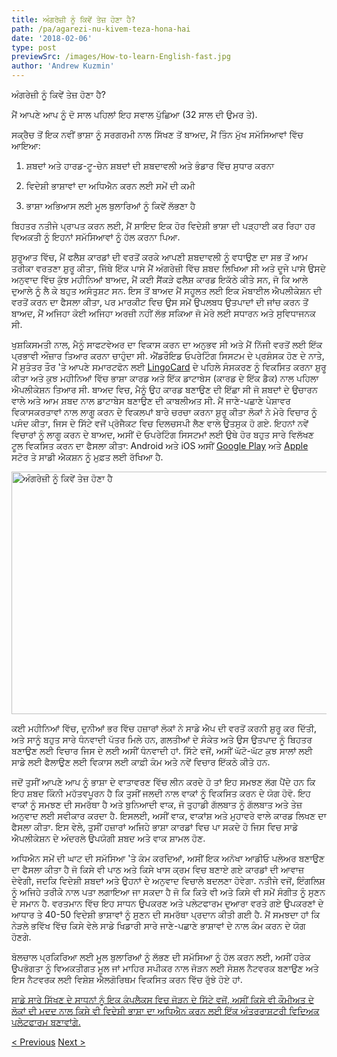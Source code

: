 ```yaml
---
title: ਅੰਗਰੇਜ਼ੀ ਨੂੰ ਕਿਵੇਂ ਤੇਜ਼ ਹੋਣਾ ਹੈ?
path: /pa/agarezi-nu-kivem-teza-hona-hai
date: '2018-02-06'
type: post
previewSrc: /images/How-to-learn-English-fast.jpg
author: 'Andrew Kuzmin'
---
```


ਅੰਗਰੇਜ਼ੀ ਨੂੰ ਕਿਵੇਂ ਤੇਜ਼ ਹੋਣਾ ਹੈ?

ਮੈਂ ਆਪਣੇ ਆਪ ਨੂੰ ਦੋ ਸਾਲ ਪਹਿਲਾਂ ਇਹ ਸਵਾਲ ਪੁੱਛਿਆ (32 ਸਾਲ ਦੀ ਉਮਰ ਤੇ).

ਸਕ੍ਰੈਚ ਤੋਂ ਇਕ ਨਵੀਂ ਭਾਸ਼ਾ ਨੂੰ ਸਰਗਰਮੀ ਨਾਲ ਸਿੱਖਣ ਤੋਂ ਬਾਅਦ, ਮੈਂ ਤਿੰਨ ਮੁੱਖ ਸਮੱਸਿਆਵਾਂ ਵਿੱਚ ਆਇਆ:

1. ਸ਼ਬਦਾਂ ਅਤੇ ਹਾਰਡ-ਟੂ-ਚੇਨ ਸ਼ਬਦਾਂ ਦੀ ਸ਼ਬਦਾਵਲੀ ਅਤੇ ਭੰਡਾਰ ਵਿੱਚ ਸੁਧਾਰ ਕਰਨਾ

2. ਵਿਦੇਸ਼ੀ ਭਾਸ਼ਾਵਾਂ ਦਾ ਅਧਿਐਨ ਕਰਨ ਲਈ ਸਮੇਂ ਦੀ ਕਮੀ

3. ਭਾਸ਼ਾ ਅਭਿਆਸ ਲਈ ਮੂਲ ਬੁਲਾਰਿਆਂ ਨੂੰ ਕਿਵੇਂ ਲੱਭਣਾ ਹੈ

ਬਿਹਤਰ ਨਤੀਜੇ ਪ੍ਰਾਪਤ ਕਰਨ ਲਈ, ਮੈਂ ਸ਼ਾਇਦ ਇਕ ਹੋਰ ਵਿਦੇਸ਼ੀ ਭਾਸ਼ਾ ਦੀ ਪੜ੍ਹਾਈ ਕਰ ਰਿਹਾ ਹਰ ਵਿਅਕਤੀ ਨੂੰ ਇਹਨਾਂ ਸਮੱਸਿਆਵਾਂ ਨੂੰ ਹੱਲ ਕਰਨਾ ਪਿਆ.

ਸ਼ੁਰੂਆਤ ਵਿੱਚ, ਮੈਂ ਫਲੈਸ਼ ਕਾਰਡਾਂ ਦੀ ਵਰਤੋਂ ਕਰਕੇ ਆਪਣੀ ਸ਼ਬਦਾਵਲੀ ਨੂੰ ਵਧਾਉਣ ਦਾ ਸਭ ਤੋਂ ਆਮ ਤਰੀਕਾ ਵਰਤਣਾ ਸ਼ੁਰੂ ਕੀਤਾ, ਜਿੱਥੇ ਇੱਕ ਪਾਸੇ ਮੈਂ ਅੰਗਰੇਜ਼ੀ ਵਿੱਚ ਸ਼ਬਦ ਲਿਖਿਆ ਸੀ ਅਤੇ ਦੂਜੇ ਪਾਸੇ ਉਸਦੇ ਅਨੁਵਾਦ ਵਿੱਚ ਕੁੱਝ ਮਹੀਨਿਆਂ ਬਾਅਦ, ਮੈਂ ਕਈ ਸੈਂਕੜੇ ਫਲੈਸ਼ ਕਾਰਡ ਇਕੱਠੇ ਕੀਤੇ ਸਨ, ਜੋ ਕਿ ਆਲੇ ਦੁਆਲੇ ਨੂੰ ਲੈ ਕੇ ਬਹੁਤ ਅਸੰਤੁਸ਼ਟ ਸਨ. ਇਸ ਤੋਂ ਬਾਅਦ ਮੈਂ ਸਹੂਲਤ ਲਈ ਇਕ ਮੋਬਾਈਲ ਐਪਲੀਕੇਸ਼ਨ ਦੀ ਵਰਤੋਂ ਕਰਨ ਦਾ ਫੈਸਲਾ ਕੀਤਾ, ਪਰ ਮਾਰਕੀਟ ਵਿਚ ਉਸ ਸਮੇਂ ਉਪਲਬਧ ਉਤਪਾਦਾਂ ਦੀ ਜਾਂਚ ਕਰਨ ਤੋਂ ਬਾਅਦ, ਮੈਂ ਅਜਿਹਾ ਕੋਈ ਅਜਿਹਾ ਅਰਜ਼ੀ ਨਹੀਂ ਲੱਭ ਸਕਿਆ ਜੋ ਮੇਰੇ ਲਈ ਸਧਾਰਨ ਅਤੇ ਸੁਵਿਧਾਜਨਕ ਸੀ.

ਖੁਸ਼ਕਿਸਮਤੀ ਨਾਲ, ਮੈਨੂੰ ਸਾਫਟਵੇਅਰ ਦਾ ਵਿਕਾਸ ਕਰਨ ਦਾ ਅਨੁਭਵ ਸੀ ਅਤੇ ਮੈਂ ਨਿੱਜੀ ਵਰਤੋਂ ਲਈ ਇੱਕ ਪ੍ਰਭਾਵੀ ਔਜ਼ਾਰ ਤਿਆਰ ਕਰਨਾ ਚਾਹੁੰਦਾ ਸੀ. ਐਂਡਰੌਇਡ ਓਪਰੇਟਿੰਗ ਸਿਸਟਮ ਦੇ ਪ੍ਰਸ਼ੰਸਕ ਹੋਣ ਦੇ ਨਾਤੇ, ਮੈਂ ਸੁਤੰਤਰ ਤੌਰ 'ਤੇ ਆਪਣੇ ਸਮਾਰਟਫੋਨ ਲਈ <a href="https://lingocard.com">LingoCard</a> ਦੇ ਪਹਿਲੇ ਸੰਸਕਰਣ ਨੂੰ ਵਿਕਸਿਤ ਕਰਨਾ ਸ਼ੁਰੂ ਕੀਤਾ ਅਤੇ ਕੁਝ ਮਹੀਨਿਆਂ ਵਿੱਚ ਭਾਸ਼ਾ ਕਾਰਡ ਅਤੇ ਇੱਕ ਡਾਟਾਬੇਸ (ਕਾਰਡ ਦੇ ਇੱਕ ਡੈਕ) ਨਾਲ ਪਹਿਲਾ ਐਪਲੀਕੇਸ਼ਨ ਤਿਆਰ ਸੀ. ਬਾਅਦ ਵਿਚ, ਮੈਨੂੰ ਉਹ ਕਾਰਡ ਬਣਾਉਣ ਦੀ ਇੱਛਾ ਸੀ ਜੋ ਸ਼ਬਦਾਂ ਦੇ ਉਚਾਰਨ ਵਾਲੇ ਅਤੇ ਆਮ ਸ਼ਬਦ ਨਾਲ ਡਾਟਾਬੇਸ ਬਣਾਉਣ ਦੀ ਕਾਬਲੀਅਤ ਸੀ. ਮੈਂ ਜਾਣੇ-ਪਛਾਣੇ ਪੇਸ਼ਾਵਰ ਵਿਕਾਸਕਰਤਾਵਾਂ ਨਾਲ ਲਾਗੂ ਕਰਨ ਦੇ ਵਿਕਲਪਾਂ ਬਾਰੇ ਚਰਚਾ ਕਰਨਾ ਸ਼ੁਰੂ ਕੀਤਾ ਲੋਕਾਂ ਨੇ ਮੇਰੇ ਵਿਚਾਰ ਨੂੰ ਪਸੰਦ ਕੀਤਾ, ਜਿਸ ਦੇ ਸਿੱਟੇ ਵਜੋਂ ਪ੍ਰੋਜੈਕਟ ਵਿਚ ਦਿਲਚਸਪੀ ਲੈਣ ਵਾਲੇ ਉਤਸੁਕ ਹੋ ਗਏ. ਇਹਨਾਂ ਨਵੇਂ ਵਿਚਾਰਾਂ ਨੂੰ ਲਾਗੂ ਕਰਨ ਦੇ ਬਾਅਦ, ਅਸੀਂ ਦੋ ਓਪਰੇਟਿੰਗ ਸਿਸਟਮਾਂ ਲਈ ਉਥੇ ਹੋਰ ਬਹੁਤ ਸਾਰੇ ਵਿਲੱਖਣ ਟੂਲ ਵਿਕਸਿਤ ਕਰਨ ਦਾ ਫੈਸਲਾ ਕੀਤਾ: Android ਅਤੇ iOS ਅਸੀਂ <a href="https://play.google.com/store/apps/details?id=com.lingocard.lingocard">Google Play</a> ਅਤੇ <a href="https://itunes.apple.com/us/app/lingocard/id1217076835?mt=8">Apple</a> ਸਟੋਰ ਤੇ ਸਾਡੀ ਐਕਸ਼ਨ ਨੂੰ ਮੁਫ਼ਤ ਲਈ ਰੱਖਿਆ ਹੈ.

<img class="aligncenter wp-image-5587" src="../images/2018/01/LigoCard-App-small.png" alt="ਅੰਗਰੇਜ਼ੀ ਨੂੰ ਕਿਵੇਂ ਤੇਜ਼ ਹੋਣਾ ਹੈ" width="973" height="388" />

ਕਈ ਮਹੀਨਿਆਂ ਵਿੱਚ, ਦੁਨੀਆਂ ਭਰ ਵਿੱਚ ਹਜ਼ਾਰਾਂ ਲੋਕਾਂ ਨੇ ਸਾਡੇ ਐਪ ਦੀ ਵਰਤੋਂ ਕਰਨੀ ਸ਼ੁਰੂ ਕਰ ਦਿੱਤੀ, ਅਤੇ ਸਾਨੂੰ ਬਹੁਤ ਸਾਰੇ ਧੰਨਵਾਦੀ ਪੱਤਰ ਮਿਲੇ ਹਨ, ਗਲਤੀਆਂ ਦੇ ਸੰਕੇਤ ਅਤੇ ਉਸ ਉਤਪਾਦ ਨੂੰ ਬਿਹਤਰ ਬਣਾਉਣ ਲਈ ਵਿਚਾਰ ਜਿਸ ਦੇ ਲਈ ਅਸੀਂ ਧੰਨਵਾਦੀ ਹਾਂ. ਸਿੱਟੇ ਵਜੋਂ, ਅਸੀਂ ਘੱਟੋ-ਘੱਟ ਕੁਝ ਸਾਲਾਂ ਲਈ ਸਾਡੇ ਲਈ ਫੈਲਾਉਣ ਲਈ ਵਿਕਾਸ ਲਈ ਕਾਫ਼ੀ ਕੰਮ ਅਤੇ ਨਵੇਂ ਵਿਚਾਰ ਇੱਕਠੇ ਕੀਤੇ ਹਨ.

ਜਦੋਂ ਤੁਸੀਂ ਆਪਣੇ ਆਪ ਨੂੰ ਭਾਸ਼ਾ ਦੇ ਵਾਤਾਵਰਣ ਵਿੱਚ ਲੀਨ ਕਰਦੇ ਹੋ ਤਾਂ ਇਹ ਸਮਝਣ ਲੱਗ ਪੈਂਦੇ ਹਨ ਕਿ ਇਹ ਸ਼ਬਦ ਕਿੰਨੀ ਮਹੱਤਵਪੂਰਨ ਹੈ ਕਿ ਤੁਸੀਂ ਜਲਦੀ ਨਾਲ ਵਾਕਾਂ ਨੂੰ ਵਿਕਸਿਤ ਕਰਨ ਦੇ ਯੋਗ ਹੋਵੋ. ਇਹ ਵਾਕਾਂ ਨੂੰ ਸਮਝਣ ਦੀ ਸਮਰੱਥਾ ਹੈ ਅਤੇ ਬੁਨਿਆਦੀ ਵਾਕ, ਜੋ ਤੁਹਾਡੀ ਗੱਲਬਾਤ ਨੂੰ ਗੱਲਬਾਤ ਅਤੇ ਤੇਜ਼ ਅਨੁਵਾਦ ਲਈ ਸਵੀਕਾਰ ਕਰਦਾ ਹੈ. ਇਸਲਈ, ਅਸੀਂ ਵਾਕ, ਵਾਕਾਂਸ਼ ਅਤੇ ਮੁਹਾਵਰੇ ਵਾਲੇ ਕਾਰਡ ਲਿਖਣ ਦਾ ਫੈਸਲਾ ਕੀਤਾ. ਇਸ ਵੇਲੇ, ਤੁਸੀਂ ਹਜ਼ਾਰਾਂ ਅਜਿਹੇ ਭਾਸ਼ਾ ਕਾਰਡਾਂ ਵਿਚ ਪਾ ਸਕਦੇ ਹੋ ਜਿਸ ਵਿਚ ਸਾਡੇ ਐਪਲੀਕੇਸ਼ਨ ਦੇ ਅੰਦਰਲੇ ਉਪਯੋਗੀ ਸ਼ਬਦ ਅਤੇ ਵਾਕ ਸ਼ਾਮਲ ਹੋਣ.

ਅਧਿਐਨ ਸਮੇਂ ਦੀ ਘਾਟ ਦੀ ਸਮੱਸਿਆ 'ਤੇ ਕੰਮ ਕਰਦਿਆਂ, ਅਸੀਂ ਇਕ ਅਨੋਖਾ ਆਡੀਓ ਪਲੇਅਰ ਬਣਾਉਣ ਦਾ ਫੈਸਲਾ ਕੀਤਾ ਹੈ ਜੋ ਕਿਸੇ ਵੀ ਪਾਠ ਅਤੇ ਕਿਸੇ ਖਾਸ ਕ੍ਰਮ ਵਿਚ ਬਣਾਏ ਗਏ ਕਾਰਡਾਂ ਦੀ ਆਵਾਜ਼ ਦੇਵੇਗੀ, ਜਦਕਿ ਵਿਦੇਸ਼ੀ ਸ਼ਬਦਾਂ ਅਤੇ ਉਹਨਾਂ ਦੇ ਅਨੁਵਾਦ ਵਿਚਾਲੇ ਬਦਲਣਾ ਹੋਵੇਗਾ. ਨਤੀਜੇ ਵਜੋਂ, ਇੰਗਲਿਸ਼ ਨੂੰ ਅਜਿਹੇ ਤਰੀਕੇ ਨਾਲ ਪਤਾ ਲਗਾਇਆ ਜਾ ਸਕਦਾ ਹੈ ਜੋ ਕਿ ਕਿਤੇ ਵੀ ਅਤੇ ਕਿਸੇ ਵੀ ਸਮੇਂ ਸੰਗੀਤ ਨੂੰ ਸੁਣਨ ਦੇ ਸਮਾਨ ਹੈ. ਵਰਤਮਾਨ ਵਿੱਚ ਇਹ ਸਾਧਨ ਉਪਕਰਣ ਅਤੇ ਪਲੇਟਫਾਰਮ ਦੁਆਰਾ ਵਰਤੇ ਗਏ ਉਪਕਰਣਾਂ ਦੇ ਆਧਾਰ ਤੇ 40-50 ਵਿਦੇਸ਼ੀ ਭਾਸ਼ਾਵਾਂ ਨੂੰ ਸੁਣਨ ਦੀ ਸਮਰੱਥਾ ਪ੍ਰਦਾਨ ਕੀਤੀ ਗਈ ਹੈ. ਮੈਂ ਸਮਝਦਾ ਹਾਂ ਕਿ ਨੇੜਲੇ ਭਵਿੱਖ ਵਿੱਚ ਕਿਸੇ ਵੇਲੇ ਸਾਡੇ ਖਿਡਾਰੀ ਸਾਰੇ ਜਾਣੇ-ਪਛਾਣੇ ਭਾਸ਼ਾਵਾਂ ਦੇ ਨਾਲ ਕੰਮ ਕਰਨ ਦੇ ਯੋਗ ਹੋਣਗੇ.

ਬੋਲਚਾਲ ਪ੍ਰਕਿਰਿਆ ਲਈ ਮੂਲ ਬੁਲਾਰਿਆਂ ਨੂੰ ਲੱਭਣ ਦੀ ਸਮੱਸਿਆ ਨੂੰ ਹੱਲ ਕਰਨ ਲਈ, ਅਸੀਂ ਹਰੇਕ ਉਪਭੋਗਤਾ ਨੂੰ ਵਿਅਕਤੀਗਤ ਮੂਲ ਜਾਂ ਮਾਹਿਰ ਸਪੀਕਰ ਨਾਲ ਜੋੜਨ ਲਈ ਸੋਸ਼ਲ ਨੈਟਵਰਕ ਬਣਾਉਣ ਅਤੇ ਇਸ ਨੈਟਵਰਕ ਲਈ ਵਿਸ਼ੇਸ਼ ਐਲਗੋਰਿਥਮ ਵਿਕਸਿਤ ਕਰਨ ਵਿੱਚ ਰੁੱਝੇ ਹੋਏ ਹਾਂ.

<a href="https://lingocard.com">ਸਾਡੇ ਸਾਰੇ ਸਿੱਖਣ ਦੇ ਸਾਧਨਾਂ ਨੂੰ ਇਕ ਕੰਪਲੈਕਸ ਵਿਚ ਜੋੜਨ ਦੇ ਸਿੱਟੇ ਵਜੋਂ, ਅਸੀਂ ਕਿਸੇ ਵੀ ਕੌਮੀਅਤ ਦੇ ਲੋਕਾਂ ਦੀ ਮਦਦ ਨਾਲ ਕਿਸੇ ਵੀ ਵਿਦੇਸ਼ੀ ਭਾਸ਼ਾ ਦਾ ਅਧਿਐਨ ਕਰਨ ਲਈ ਇੱਕ ਅੰਤਰਰਾਸ਼ਟਰੀ ਵਿਦਿਅਕ ਪਲੇਟਫਾਰਮ ਬਣਾਵਾਂਗੇ.</a>

<a href="/pa/lai-mula-bulariam-nu-kivem-labha">< Previous</a> <a href="/pa/phalaisakaradaza">Next ></a>

